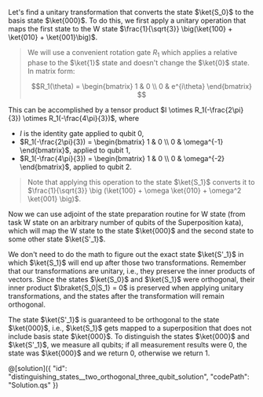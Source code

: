 Let's find a unitary transformation that converts the state $\ket{S_0}$ to the basis state $\ket{000}$. To do this, we first apply a unitary operation that maps the first state to the W state 
$\frac{1}{\sqrt{3}} \big(\ket{100} + \ket{010} + \ket{001}\big)$.

> We will use a convenient rotation gate $R_1$ which applies a relative phase to the $\ket{1}$ state and doesn't change the $\ket{0}$ state.
> In matrix form: 
>
> $$R_1(\theta) = \begin{bmatrix} 1 & 0 \\ 0 & e^{i\theta} \end{bmatrix} $$

This can be accomplished by a tensor product 
$I \otimes R_1(-\frac{2\pi}{3}) \otimes R_1(-\frac{4\pi}{3})$, where

* $I$ is the identity gate applied to qubit 0,
* $R_1(-\frac{2\pi}{3}) = \begin{bmatrix} 1 & 0 \\ 0 & \omega^{-1} \end{bmatrix}$, applied to qubit 1,
* $R_1(-\frac{4\pi}{3}) = \begin{bmatrix} 1 & 0 \\ 0 & \omega^{-2} \end{bmatrix}$, applied to qubit 2.

> Note that applying this operation to the state $\ket{S_1}$ converts it to $\frac{1}{\sqrt{3}} \big (\ket{100} + \omega \ket{010} + \omega^2 \ket{001} \big)$.

Now we can use adjoint of the state preparation routine for W state (from task W state on an arbitrary number of qubits of the Superposition kata), which will map the W state to the state $\ket{000}$ and the second state to some other state $\ket{S'_1}$.

We don't need to do the math to figure out the exact state $\ket{S'_1}$ in which $\ket{S_1}$ will end up after those two transformations. Remember that our transformations are unitary, i.e., they preserve the inner products of vectors. Since the states $\ket{S_0}$ and $\ket{S_1}$ were orthogonal, their inner product $\braket{S_0|S_1} = 0$ is preserved when applying unitary transformations, and the states after the transformation will remain orthogonal.

The state $\ket{S'_1}$ is guaranteed to be orthogonal to the state $\ket{000}$, i.e., $\ket{S_1}$ gets mapped to a superposition that does not include basis state $\ket{000}$. To distinguish the states $\ket{000}$ and $\ket{S'_1}$, we measure all qubits; if all measurement results were 0, the state was $\ket{000}$ and we return 0, otherwise we return 1.

@[solution]({
    "id": "distinguishing_states__two_orthogonal_three_qubit_solution",
    "codePath": "Solution.qs"
})
